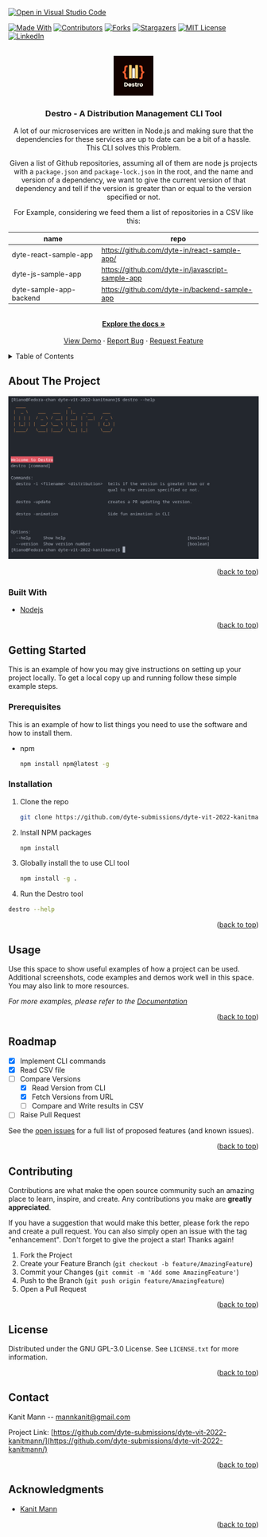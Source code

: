 [![Open in Visual Studio Code](https://classroom.github.com/assets/open-in-vscode-c66648af7eb3fe8bc4f294546bfd86ef473780cde1dea487d3c4ff354943c9ae.svg)](https://classroom.github.com/online_ide?assignment_repo_id=7943950&assignment_repo_type=AssignmentRepo)

<div id="top"></div>
<!--
*** Thanks for checking out the Best-README-Template. If you have a suggestion
*** that would make this better, please fork the repo and create a pull request
*** or simply open an issue with the tag "enhancement".
*** Don't forget to give the project a star!
*** Thanks again! Now go create something AMAZING! :D
-->

<!-- PROJECT SHIELDS -->
<!--
*** I'm using markdown "reference style" links for readability.
*** Reference links are enclosed in brackets [ ] instead of parentheses ( ).
*** See the bottom of this document for the declaration of the reference variables
*** for contributors-url, forks-url, etc. This is an optional, concise syntax you may use.
*** https://www.markdownguide.org/basic-syntax/#reference-style-links
-->
[![Made With][made-with-shield]][made-with-url]
[![Contributors][contributors-shield]][contributors-url]
[![Forks][forks-shield]][forks-url]
[![Stargazers][stars-shield]][stars-url]
[![MIT License][license-shield]][license-url]
[![LinkedIn][linkedin-shield]][linkedin-url]

<!-- PROJECT LOGO -->
<br />
<div align="center">
  <a href="https://github.com/dyte-submissions/dyte-vit-2022-kanitmann">
    <img src="images/Destro.png" alt="Logo" width="80" height="80">
  </a>

<h3 align="center">Destro -  A Distribution Management CLI Tool</h3>

  <p align="center">
    A lot of our microservices are written in Node.js and making sure that the dependencies for these services are up to date can be a bit of a hassle. This CLI solves this Problem.

  Given a list of Github repositories, assuming all of them are node js projects with a `package.json` and `package-lock.json` in the root, and the name and version of a dependency, we want to give the current version of that dependency and tell if the version is greater than or equal to the version specified or not.

  For Example, considering we feed them a list of repositories in a CSV like this:

| name                    | repo                                             |
|-------------------------|--------------------------------------------------|
| dyte-react-sample-app   | https://github.com/dyte-in/react-sample-app/     |
| dyte-js-sample-app      | https://github.com/dyte-in/javascript-sample-app |
| dyte-sample-app-backend | https://github.com/dyte-in/backend-sample-app    |

<br />
<a href="https://github.com/dyte-submissions/dyte-vit-2022-kanitmann"><strong>Explore the docs »</strong></a>
<br />
<br />
<a href="https://github.com/dyte-submissions/dyte-vit-2022-kanitmann">View Demo</a>
·
<a href="https://github.com/dyte-submissions/dyte-vit-2022-kanitmann/issues">Report Bug</a>
·
<a href="https://github.com/dyte-submissions/dyte-vit-2022-kanitmann/issues">Request Feature</a>

  </p>
</div>

<!-- TABLE OF CONTENTS -->
<details>
  <summary>Table of Contents</summary>
  <ol>
    <li>
      <a href="#about-the-project">About The Project</a>
      <ul>
        <li><a href="#built-with">Built With</a></li>
      </ul>
    </li>
    <li>
      <a href="#getting-started">Getting Started</a>
      <ul>
        <li><a href="#prerequisites">Prerequisites</a></li>
        <li><a href="#installation">Installation</a></li>
      </ul>
    </li>
    <li><a href="#usage">Usage</a></li>
    <li><a href="#roadmap">Roadmap</a></li>
    <li><a href="#contributing">Contributing</a></li>
    <li><a href="#license">License</a></li>
    <li><a href="#contact">Contact</a></li>
    <li><a href="#acknowledgments">Acknowledgments</a></li>
  </ol>
</details>

<!-- ABOUT THE PROJECT -->

## About The Project

[![Destro][product-screenshot]]()


<p align="right">(<a href="#top">back to top</a>)</p>

### Built With

- [Nodejs](https://nextjs.org/)

<p align="right">(<a href="#top">back to top</a>)</p>

<!-- GETTING STARTED -->

## Getting Started

This is an example of how you may give instructions on setting up your project locally.
To get a local copy up and running follow these simple example steps.

### Prerequisites

This is an example of how to list things you need to use the software and how to install them.

- npm
  ```sh
  npm install npm@latest -g
  ```

### Installation

1. Clone the repo
   ```sh
   git clone https://github.com/dyte-submissions/dyte-vit-2022-kanitmann.git
   ```
2. Install NPM packages
   ```sh
   npm install
   ```
3. Globally install the to use CLI tool
   ```sh
   npm install -g .
   ```
4. Run the Destro tool

```sh
destro --help
```

<p align="right">(<a href="#top">back to top</a>)</p>

<!-- USAGE EXAMPLES -->

## Usage

Use this space to show useful examples of how a project can be used. Additional screenshots, code examples and demos work well in this space. You may also link to more resources.

_For more examples, please refer to the [Documentation](https://example.com)_

<p align="right">(<a href="#top">back to top</a>)</p>

<!-- ROADMAP -->

## Roadmap

- [x] Implement CLI commands
- [x] Read CSV file
- [ ] Compare Versions
  - [x] Read Version from CLI
  - [x] Fetch Versions from URL
  - [ ] Compare and Write results in CSV
- [ ] Raise Pull Request

See the [open issues](https://github.com/dyte-submissions/dyte-vit-2022-kanitmann/issues) for a full list of proposed features (and known issues).

<p align="right">(<a href="#top">back to top</a>)</p>

<!-- CONTRIBUTING -->

## Contributing

Contributions are what make the open source community such an amazing place to learn, inspire, and create. Any contributions you make are **greatly appreciated**.

If you have a suggestion that would make this better, please fork the repo and create a pull request. You can also simply open an issue with the tag "enhancement".
Don't forget to give the project a star! Thanks again!

1. Fork the Project
2. Create your Feature Branch (`git checkout -b feature/AmazingFeature`)
3. Commit your Changes (`git commit -m 'Add some AmazingFeature'`)
4. Push to the Branch (`git push origin feature/AmazingFeature`)
5. Open a Pull Request

<p align="right">(<a href="#top">back to top</a>)</p>

<!-- LICENSE -->

## License

Distributed under the GNU GPL-3.0 License. See `LICENSE.txt` for more information.

<p align="right">(<a href="#top">back to top</a>)</p>

<!-- CONTACT -->

## Contact

Kanit Mann -- mannkanit@gmail.com

Project Link: [https://github.com/dyte-submissions/dyte-vit-2022-kanitmann/](https://github.com/dyte-submissions/dyte-vit-2022-kanitmann/)

<p align="right">(<a href="#top">back to top</a>)</p>

<!-- ACKNOWLEDGMENTS -->

## Acknowledgments

- [Kanit Mann](https://github.com/kanitmann)

<p align="right">(<a href="#top">back to top</a>)</p>

<!-- MARKDOWN LINKS & IMAGES -->
<!-- https://www.markdownguide.org/basic-syntax/#reference-style-links -->

[contributors-shield]: https://img.shields.io/github/contributors/kanitmann/Metasploit_Exploit.svg?style=for-the-badge
[contributors-url]: https://github.com/kanitmann/Metasploit_Exploit/graphs/contributors
[forks-shield]: https://img.shields.io/github/forks/kanitmann/Metasploit_Exploit.svg?style=for-the-badge
[forks-url]: https://github.com/kanitmann/Metasploit_Exploit/network/members
[stars-shield]: https://img.shields.io/github/stars/kanitmann/Metasploit_Exploit.svg?style=for-the-badge
[stars-url]: https://github.com/kanitmann/Metasploit_Exploit/stargazers
[license-shield]: https://img.shields.io/github/license/kanitmann/Muses-Mini-frontend?style=for-the-badge&logo=appveyor
[license-url]: https://github.com/kanitmann/Muses-Mini-frontend/blob/master/LICENSE.txt
[made-with-shield]: https://img.shields.io/github/languages/top/kanitmann/Muses-Mini-frontend?style=for-the-badge
[made-with-url]: https://shields.io/github/languages/top/kanitmann/Muses-Mini-frontend.svg?style-for-the-badge
[linkedin-shield]: https://img.shields.io/badge/-LinkedIn-black.svg?style=for-the-badge&logo=linkedin&colorB=555
[linkedin-url]: https://linkedin.com/in/kanitmann
[product-screenshot]: images/Screenshot.png
